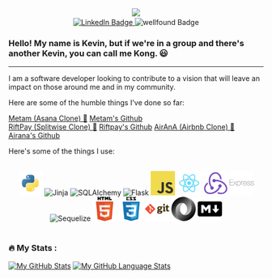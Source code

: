 <div id="header" align="center">
  <img src="https://media.giphy.com/media/M9gbBd9nbDrOTu1Mqx/giphy.gif" width="100"/>
</div>
<div id="badges" align="center">
  <a href="https://www.linkedin.com/in/kevin-ong-357b16215/">
    <img src="https://img.shields.io/badge/LinkedIn-blue?style=for-the-badge&logo=linkedin&logoColor=white" alt="LinkedIn Badge"/>
  </a>
  <a hef="https://angel.co/u/kevin-ong-6">
    <img src="https://img.shields.io/badge/wellfound-orange?style=for-the-badge" alt="wellfound Badge"/>
</div>

### Hello! My name is Kevin, but if we're in a group and there's another Kevin, you can call me Kong. 😃
---

I am a software developer looking to contribute to a vision that will leave an impact on those around me and in my community.

Here are some of the humble things I've done so far:

[Metam (Asana Clone) 📜](https://metam.onrender.com) [Metam's Github](https://github.com/kong1214/metam-project)   
[RiftPay (Splitwise Clone) 💸](https://riftpay-b5g6.onrender.com) [Riftpay's Github](https://github.com/eco-richard/RiftPay)
[AirAnA (Airbnb Clone) 🏡](https://airbnb-clone-hugz.onrender.com) [Airana's Github](https://github.com/kong1214/airbnb-clone)   

Here's some of the things I use:
<br>
<br> 
<div align="center">
  <img height='48' width='48' alt='Python' title='Python' src='https://raw.githubusercontent.com/github/explore/80688e429a7d4ef2fca1e82350fe8e3517d3494d/topics/python/python.png' />
  <img height='48' width='48' alt='Jinja' title='Jinja' src='https://raw.githubusercontent.com/pallets/jinja/11065b55a0056905a8973efec12a15dc658ef46f/artwork/jinjalogo.svg' />
  <img height='48' width='48' alt='SQLAlchemy' title='SQLAlchemy' src='https://avatars.githubusercontent.com/u/6043126?s=200&v=4' />
  <img height='48' width='48' alt='Flask' title='Flask' src='https://miro.medium.com/max/438/1*DGk2fpDud4D7goJxTqZ1pQ.png' />
  <img height='48' width='48' alt='JavaScript' title='JavaScript' src='https://raw.githubusercontent.com/github/explore/80688e429a7d4ef2fca1e82350fe8e3517d3494d/topics/javascript/javascript.png' />
  <img height='48' width='48' alt='React' title='React' src='https://raw.githubusercontent.com/github/explore/80688e429a7d4ef2fca1e82350fe8e3517d3494d/topics/react/react.png' />
  <img height='48' width='48' alt='Redux' title='Redux' src='https://raw.githubusercontent.com/github/explore/80688e429a7d4ef2fca1e82350fe8e3517d3494d/topics/redux/redux.png' />
  <img height='48' width='48' alt='Express' title='Express' src='https://raw.githubusercontent.com/github/explore/80688e429a7d4ef2fca1e82350fe8e3517d3494d/topics/express/express.png' />
  <img height='48' width='48' alt='Sequelize' title='Sequelize' src='https://camo.githubusercontent.com/58e35d08b53ec029f0e3e587a28a6f65777d352f797add843d153a0db60b9d7d/68747470733a2f2f692e696d6775722e636f6d2f79764559686e5a2e706e67' />
  <img height='48' width='48' alt='HTML' title='HTML' src='https://raw.githubusercontent.com/github/explore/80688e429a7d4ef2fca1e82350fe8e3517d3494d/topics/html/html.png' />
  <img height='48' width='48' alt='CSS' title='CSS' src='https://raw.githubusercontent.com/github/explore/80688e429a7d4ef2fca1e82350fe8e3517d3494d/topics/css/css.png' />
  <img height='48' width='48' alt='Git' title='Git' src='https://raw.githubusercontent.com/github/explore/80688e429a7d4ef2fca1e82350fe8e3517d3494d/topics/git/git.png' />
  <img height='48' width='48' alt='JSON' title='JSON' src='https://raw.githubusercontent.com/github/explore/80688e429a7d4ef2fca1e82350fe8e3517d3494d/topics/json/json.png' />
  <img height='48' width='48' alt='Markdown' title='Markdown' src='https://raw.githubusercontent.com/github/explore/80688e429a7d4ef2fca1e82350fe8e3517d3494d/topics/markdown/markdown.png' />
</div>
<br>

### :fire: My Stats :

  [![My GitHub Stats](https://github-readme-stats.vercel.app/api/?username=kong1214&count_private=true&theme=tokyonight&showicons=true)]()
  [![My GitHub Language Stats](https://github-readme-stats.vercel.app/api/top-langs/?username=kong1214&langs_count=5&theme=tokyonight)]()

<!--
**kong1214/kong1214** is a ✨ _special_ ✨ repository because its `README.md` (this file) appears on your GitHub profile.

Here are some ideas to get you started:

- 🔭 I’m currently working on ...
- 🌱 I’m currently learning ...
- 👯 I’m looking to collaborate on ...
- 🤔 I’m looking for help with ...
- 💬 Ask me about ...
- 📫 How to reach me: ...
- 😄 Pronouns: ...
- ⚡ Fun fact: ...
-->
